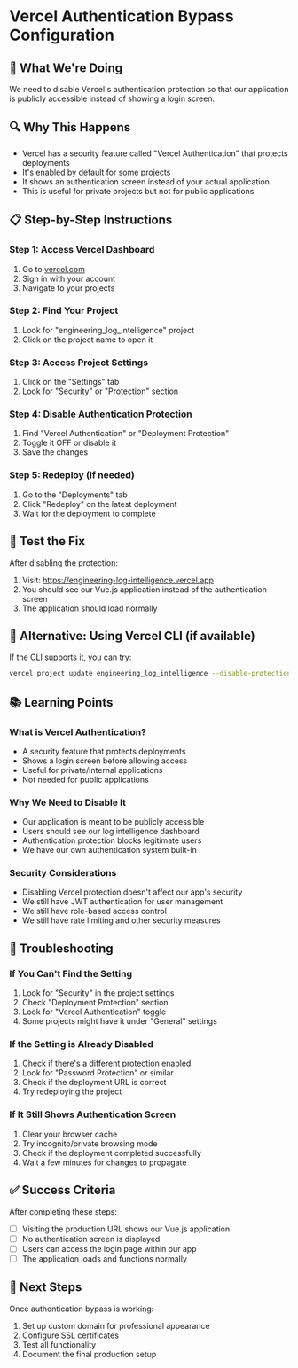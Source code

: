 # Vercel Authentication Bypass Configuration

## 🎯 **What We're Doing**

We need to disable Vercel's authentication protection so that our application is publicly accessible instead of showing a login screen.

## 🔍 **Why This Happens**

- Vercel has a security feature called "Vercel Authentication" that protects deployments
- It's enabled by default for some projects
- It shows an authentication screen instead of your actual application
- This is useful for private projects but not for public applications

## 📋 **Step-by-Step Instructions**

### Step 1: Access Vercel Dashboard
1. Go to [vercel.com](https://vercel.com)
2. Sign in with your account
3. Navigate to your projects

### Step 2: Find Your Project
1. Look for "engineering_log_intelligence" project
2. Click on the project name to open it

### Step 3: Access Project Settings
1. Click on the "Settings" tab
2. Look for "Security" or "Protection" section

### Step 4: Disable Authentication Protection
1. Find "Vercel Authentication" or "Deployment Protection"
2. Toggle it OFF or disable it
3. Save the changes

### Step 5: Redeploy (if needed)
1. Go to the "Deployments" tab
2. Click "Redeploy" on the latest deployment
3. Wait for the deployment to complete

## 🧪 **Test the Fix**

After disabling the protection:
1. Visit: https://engineering-log-intelligence.vercel.app
2. You should see our Vue.js application instead of the authentication screen
3. The application should load normally

## 🔧 **Alternative: Using Vercel CLI (if available)**

If the CLI supports it, you can try:
```bash
vercel project update engineering_log_intelligence --disable-protection
```

## 📚 **Learning Points**

### What is Vercel Authentication?
- A security feature that protects deployments
- Shows a login screen before allowing access
- Useful for private/internal applications
- Not needed for public applications

### Why We Need to Disable It
- Our application is meant to be publicly accessible
- Users should see our log intelligence dashboard
- Authentication protection blocks legitimate users
- We have our own authentication system built-in

### Security Considerations
- Disabling Vercel protection doesn't affect our app's security
- We still have JWT authentication for user management
- We still have role-based access control
- We still have rate limiting and other security measures

## 🚨 **Troubleshooting**

### If You Can't Find the Setting
1. Look for "Security" in the project settings
2. Check "Deployment Protection" section
3. Look for "Vercel Authentication" toggle
4. Some projects might have it under "General" settings

### If the Setting is Already Disabled
1. Check if there's a different protection enabled
2. Look for "Password Protection" or similar
3. Check if the deployment URL is correct
4. Try redeploying the project

### If It Still Shows Authentication Screen
1. Clear your browser cache
2. Try incognito/private browsing mode
3. Check if the deployment completed successfully
4. Wait a few minutes for changes to propagate

## ✅ **Success Criteria**

After completing these steps:
- [ ] Visiting the production URL shows our Vue.js application
- [ ] No authentication screen is displayed
- [ ] Users can access the login page within our app
- [ ] The application loads and functions normally

## 🎉 **Next Steps**

Once authentication bypass is working:
1. Set up custom domain for professional appearance
2. Configure SSL certificates
3. Test all functionality
4. Document the final production setup

